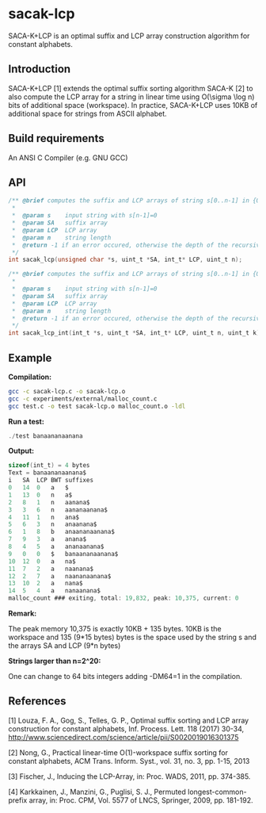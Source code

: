 # sacak-lcp

SACA-K+LCP is an optimal suffix and LCP array construction algorithm for constant alphabets.

## Introduction

SACA-K+LCP \[1\] extends the optimal suffix sorting algorithm SACA-K [2] to also compute the LCP array for a string in linear time using O(\sigma \log n) bits of additional space (workspace). In practice, SACA-K+LCP uses 10KB of additional space for strings from ASCII alphabet.


## Build requirements

An ANSI C Compiler (e.g. GNU GCC)


## API

```c
/** @brief computes the suffix and LCP arrays of string s[0..n-1] in {0..255}^n
 *
 *  @param s    input string with s[n-1]=0
 *  @param SA   suffix array 
 *  @param LCP  LCP array 
 *  @param n    string length
 *  @return -1 if an error occured, otherwise the depth of the recursive calls.
 */
int sacak_lcp(unsigned char *s, uint_t *SA, int_t* LCP, uint_t n);

/** @brief computes the suffix and LCP arrays of string s[0..n-1] in {0..k}^n
 *
 *  @param s    input string with s[n-1]=0
 *  @param SA   suffix array 
 *  @param LCP  LCP array 
 *  @param n    string length
 *  @return -1 if an error occured, otherwise the depth of the recursive calls.
 */
int sacak_lcp_int(int_t *s, uint_t *SA, int_t* LCP, uint_t n, uint_t k);
```

## Example

**Compilation:**

```sh
gcc -c sacak-lcp.c -o sacak-lcp.o
gcc -c experiments/external/malloc_count.c
gcc test.c -o test sacak-lcp.o malloc_count.o -ldl
```

**Run a test:**

```c
./test banaananaanana
```

**Output:**

```c
sizeof(int_t) = 4 bytes
Text = banaananaanana$
i	SA	LCP	BWT	suffixes
0	14	0	a	$
1	13	0	n	a$
2	8	1	n	aanana$
3	3	6	n	aananaanana$
4	11	1	n	ana$
5	6	3	n	anaanana$
6	1	8	b	anaananaanana$
7	9	3	a	anana$
8	4	5	a	ananaanana$
9	0	0	$	banaananaanana$
10	12	0	a	na$
11	7	2	a	naanana$
12	2	7	a	naananaanana$
13	10	2	a	nana$
14	5	4	a	nanaanana$
malloc_count ### exiting, total: 19,832, peak: 10,375, current: 0
```

**Remark:**

The peak memory 10,375 is exactly 10KB + 135 bytes.
10KB is the workspace and 135 (9\*15 bytes) bytes is the space used by the string s and the arrays SA and LCP (9\*n bytes)

**Strings larger than n=2^20:**

One can change to 64 bits integers adding -DM64=1 in the compilation.


## References

\[1\] Louza, F. A., Gog, S., Telles, G. P., Optimal suffix sorting and LCP array construction for constant alphabets, Inf. Process. Lett. 118 (2017) 30-34, http://www.sciencedirect.com/science/article/pii/S0020019016301375

\[2\] Nong, G., Practical linear-time O(1)-workspace suffix sorting for constant alphabets, ACM Trans. Inform. Syst., vol. 31, no. 3, pp. 1-15, 2013

\[3\] Fischer, J., Inducing the LCP-Array, in: Proc. WADS, 2011, pp. 374-385.

\[4\] Karkkainen, J., Manzini, G., Puglisi, S. J., Permuted longest-common-prefix array, in: Proc. CPM, Vol. 5577 of LNCS, Springer, 2009, pp. 181-192.
